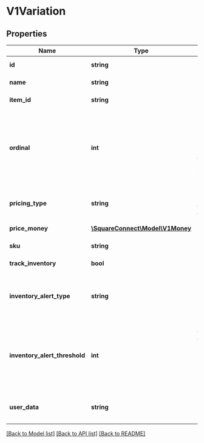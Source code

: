 # V1Variation

## Properties
Name | Type | Description | Notes
------------ | ------------- | ------------- | -------------
**id** | **string** | The item variation&#39;s unique ID. | [optional] 
**name** | **string** | The item variation&#39;s name. | [optional] 
**item_id** | **string** | The ID of the variation&#39;s associated item. | [optional] 
**ordinal** | **int** | Indicates the variation&#39;s list position when displayed in Square Register and the merchant dashboard. If more than one variation for the same item has the same ordinal value, those variations are displayed in alphabetical order | [optional] 
**pricing_type** | **string** | Indicates whether the item variation&#39;s price is fixed or determined at the time of sale. | [optional] 
**price_money** | [**\SquareConnect\Model\V1Money**](V1Money.md) | The item variation&#39;s price, if any. | [optional] 
**sku** | **string** | The item variation&#39;s SKU, if any. | [optional] 
**track_inventory** | **bool** | If true, inventory tracking is active for the variation. | [optional] 
**inventory_alert_type** | **string** | Indicates whether the item variation displays an alert when its inventory quantity is less than or equal to its inventory_alert_threshold. | [optional] 
**inventory_alert_threshold** | **int** | If the inventory quantity for the variation is less than or equal to this value and inventory_alert_type is LOW_QUANTITY, the variation displays an alert in the merchant dashboard. | [optional] 
**user_data** | **string** | Arbitrary metadata associated with the variation. Cannot exceed 255 characters. | [optional] 

[[Back to Model list]](../README.md#documentation-for-models) [[Back to API list]](../README.md#documentation-for-api-endpoints) [[Back to README]](../README.md)


